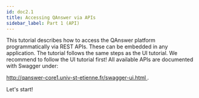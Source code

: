 ```yaml
---
id: doc2.1
title: Accessing QAnswer via APIs
sidebar_label: Part 1 (API)
---
```


This tutorial describes how to access the QAnswer platform programmatically via REST APIs. These can be embedded in any application. The tutorial follows the same steps
as the UI tutorial. We recommend to follow the UI tutorial first! All available APIs are documented with Swagger under:

[http://qanswer-core1.univ-st-etienne.fr/swagger-ui.html ](http://qanswer-core1.univ-st-etienne.fr/swagger-ui.html).

Let's start!